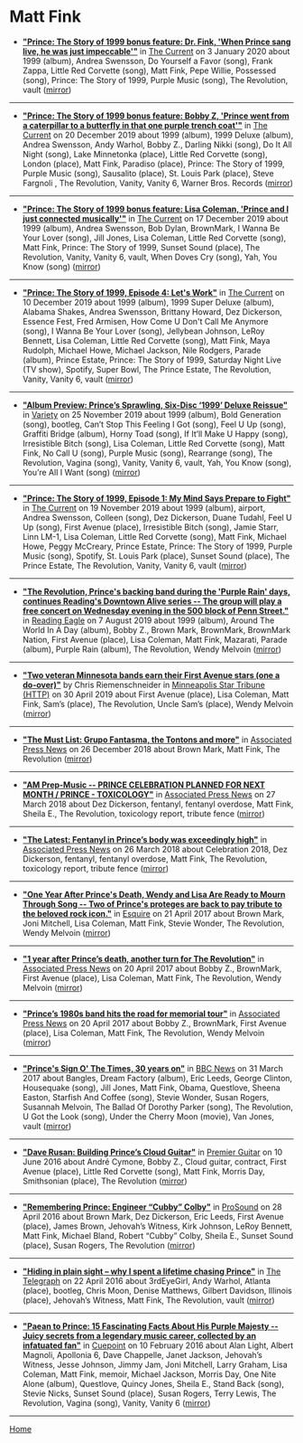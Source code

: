 # Matt Fink

 - [**"Prince: The Story of 1999 bonus feature: Dr. Fink, 'When Prince sang live, he was just impeccable'"**](https://www.thecurrent.org/feature/2020/01/03/prince-the-story-of-1999-bonus-feature-matt-dr-fink-interview) in [The Current](https://www.thecurrent.org/) on 3 January 2020 about 1999 (album), Andrea Swensson, Do Yourself a Favor (song), Frank Zappa, Little Red Corvette (song), Matt Fink, Pepe Willie, Possessed (song), Prince: The Story of 1999, Purple Music (song), The Revolution, vault ([mirror](https://web.archive.org/web/*/https://www.thecurrent.org/feature/2020/01/03/prince-the-story-of-1999-bonus-feature-matt-dr-fink-interview))

----

 - [**"Prince: The Story of 1999 bonus feature: Bobby Z, 'Prince went from a caterpillar to a butterfly in that one purple trench coat'"**](https://www.thecurrent.org/feature/2019/12/20/prince-drummer-bobby-z-the-revolution-interview) in [The Current](https://www.thecurrent.org/) on 20 December 2019 about 1999 (album), 1999 Deluxe (album), Andrea Swensson, Andy Warhol, Bobby Z., Darling Nikki (song), Do It All Night (song), Lake Minnetonka (place), Little Red Corvette (song), London (place), Matt Fink, Paradiso (place), Prince: The Story of 1999, Purple Music (song), Sausalito (place), St. Louis Park (place), Steve Fargnoli , The Revolution, Vanity, Vanity 6, Warner Bros. Records ([mirror](https://web.archive.org/web/*/https://www.thecurrent.org/feature/2019/12/20/prince-drummer-bobby-z-the-revolution-interview))

----

 - [**"Prince: The Story of 1999 bonus feature: Lisa Coleman, 'Prince and I just connected musically'"**](https://www.thecurrent.org/feature/2019/12/17/the-revolution-lisa-coleman-prince-was-an-amazing-spirit-guide) in [The Current](https://www.thecurrent.org/) on 17 December 2019 about 1999 (album), Andrea Swensson, Bob Dylan, BrownMark, I Wanna Be Your Lover (song), Jill Jones, Lisa Coleman, Little Red Corvette (song), Matt Fink, Prince: The Story of 1999, Sunset Sound (place), The Revolution, Vanity, Vanity 6, vault, When Doves Cry (song), Yah, You Know (song) ([mirror](https://web.archive.org/web/*/https://www.thecurrent.org/feature/2019/12/17/the-revolution-lisa-coleman-prince-was-an-amazing-spirit-guide))

----

 - [**"Prince: The Story of 1999, Episode 4: Let's Work"**](https://www.thecurrent.org/feature/2019/12/10/prince-the-story-of-1999-episode-4-lets-work-swensson) in [The Current](https://www.thecurrent.org/) on 10 December 2019 about 1999 (album), 1999 Super Deluxe (album), Alabama Shakes, Andrea Swensson, Brittany Howard, Dez Dickerson, Essence Fest, Fred Armisen, How Come U Don't Call Me Anymore (song), I Wanna Be Your Lover (song), Jellybean Johnson, LeRoy Bennett, Lisa Coleman, Little Red Corvette (song), Matt Fink, Maya Rudolph, Michael Howe, Michael Jackson, Nile Rodgers, Parade (album), Prince Estate, Prince: The Story of 1999, Saturday Night Live (TV show), Spotify, Super Bowl, The Prince Estate, The Revolution, Vanity, Vanity 6, vault ([mirror](https://web.archive.org/web/*/https://www.thecurrent.org/feature/2019/12/10/prince-the-story-of-1999-episode-4-lets-work-swensson))

----

 - [**"Album Preview: Prince’s Sprawling, Six-Disc ‘1999’ Deluxe Reissue"**](https://variety.com/2019/music/news/album-preview-princes-sprawling-six-disc-1999-deluxe-reissue-1203415514/) in [Variety](https://variety.com/) on 25 November 2019 about 1999 (album), Bold Generation (song), bootleg, Can’t Stop This Feeling I Got (song), Feel U Up (song), Graffiti Bridge (album), Horny Toad (song), If It’ll Make U Happy (song), Irresistible Bitch (song), Lisa Coleman, Little Red Corvette (song), Matt Fink, No Call U (song), Purple Music (song), Rearrange (song), The Revolution, Vagina (song), Vanity, Vanity 6, vault, Yah, You Know (song), You’re All I Want (song) ([mirror](https://web.archive.org/web/*/https://variety.com/2019/music/news/album-preview-princes-sprawling-six-disc-1999-deluxe-reissue-1203415514/))

----

 - [**"Prince: The Story of 1999, Episode 1: My Mind Says Prepare to Fight"**](https://www.thecurrent.org/feature/2019/11/15/prince-story-1999-episode-one) in [The Current](https://www.thecurrent.org/) on 19 November 2019 about 1999 (album), airport, Andrea Swensson, Colleen (song), Dez Dickerson, Duane Tudahl, Feel U Up (song), First Avenue (place), Irresistible Bitch (song), Jamie Starr, Linn LM-1, Lisa Coleman, Little Red Corvette (song), Matt Fink, Michael Howe, Peggy McCreary, Prince Estate, Prince: The Story of 1999, Purple Music (song), Spotify, St. Louis Park (place), Sunset Sound (place), The Prince Estate, The Revolution, Vanity, Vanity 6, vault ([mirror](https://web.archive.org/web/*/https://www.thecurrent.org/feature/2019/11/15/prince-story-1999-episode-one))

----

 - [**"The Revolution, Prince's backing band during the 'Purple Rain' days, continues Reading's Downtown Alive series -- The group will play a free concert on Wednesday evening in the 500 block of Penn Street."**](https://www.readingeagle.com/weekend/article/readings-downtown-alive-series-says-welcome-to-the-revolution) in [Reading Eagle](https://www.readingeagle.com/) on 7 August 2019 about 1999 (album), Around The World In A Day (album), Bobby Z., Brown Mark, BrownMark, BrownMark Nation, First Avenue (place), Lisa Coleman, Matt Fink, Mazarati, Parade (album), Purple Rain (album), The Revolution, Wendy Melvoin ([mirror](https://web.archive.org/web/*/https://www.readingeagle.com/weekend/article/readings-downtown-alive-series-says-welcome-to-the-revolution))

----

 - [**"Two veteran Minnesota bands earn their First Avenue stars (one a do-over)"**](http://www.startribune.com/two-veteran-minnesota-bands-earn-their-first-avenue-stars-one-a-do-over/509260572/) by Chris Riemenschneider in [Minneapolis Star Tribune (HTTP)](http://www.startribune.com/) on 30 April 2019 about First Avenue (place), Lisa Coleman, Matt Fink, Sam’s (place), The Revolution, Uncle Sam’s (place), Wendy Melvoin ([mirror](https://web.archive.org/web/*/http://www.startribune.com/two-veteran-minnesota-bands-earn-their-first-avenue-stars-one-a-do-over/509260572/))

----

 - [**"The Must List: Grupo Fantasma, the Tontons and more"**](https://apnews.com/803b6fa073d54282b88a954ab802c337) in [Associated Press News](https://apnews.com/) on 26 December 2018 about Brown Mark, Matt Fink, The Revolution ([mirror](https://web.archive.org/web/*/https://apnews.com/803b6fa073d54282b88a954ab802c337))

----

 - [**"AM Prep-Music -- PRINCE CELEBRATION PLANNED FOR NEXT MONTH / PRINCE - TOXICOLOGY"**](https://apnews.com/c62930a448b849a785758cf9f450f418) in [Associated Press News](https://apnews.com/) on 27 March 2018 about Dez Dickerson, fentanyl, fentanyl overdose, Matt Fink, Sheila E., The Revolution, toxicology report, tribute fence ([mirror](https://web.archive.org/web/*/https://apnews.com/c62930a448b849a785758cf9f450f418))

----

 - [**"The Latest: Fentanyl in Prince’s body was exceedingly high"**](https://apnews.com/72d21087451948ed872cce0815f0e426) in [Associated Press News](https://apnews.com/) on 26 March 2018 about Celebration 2018, Dez Dickerson, fentanyl, fentanyl overdose, Matt Fink, The Revolution, toxicology report, tribute fence ([mirror](https://web.archive.org/web/*/https://apnews.com/72d21087451948ed872cce0815f0e426))

----

 - [**"One Year After Prince's Death, Wendy and Lisa Are Ready to Mourn Through Song -- Two of Prince's proteges are back to pay tribute to the beloved rock icon."**](https://www.esquire.com/entertainment/music/a54634/wendy-and-lisa-interview-prince/) in [Esquire](https://www.esquire.com/) on 21 April 2017 about Brown Mark, Joni Mitchell, Lisa Coleman, Matt Fink, Stevie Wonder, The Revolution, Wendy Melvoin ([mirror](https://web.archive.org/web/*/https://www.esquire.com/entertainment/music/a54634/wendy-and-lisa-interview-prince/))

----

 - [**"1 year after Prince’s death, another turn for The Revolution"**](https://apnews.com/98e9d09300534ac8a7ae5b7b82e9567f) in [Associated Press News](https://apnews.com/) on 20 April 2017 about Bobby Z., BrownMark, First Avenue (place), Lisa Coleman, Matt Fink, The Revolution, Wendy Melvoin ([mirror](https://web.archive.org/web/*/https://apnews.com/98e9d09300534ac8a7ae5b7b82e9567f))

----

 - [**"Prince’s 1980s band hits the road for memorial tour"**](https://apnews.com/696a75af9362451891d58cef723d4114) in [Associated Press News](https://apnews.com/) on 20 April 2017 about Bobby Z., BrownMark, First Avenue (place), Lisa Coleman, Matt Fink, The Revolution, Wendy Melvoin ([mirror](https://web.archive.org/web/*/https://apnews.com/696a75af9362451891d58cef723d4114))

----

 - [**"Prince's Sign O' The Times, 30 years on"**](https://www.bbc.com/news/entertainment-arts-39441461) in [BBC News](https://www.bbc.com/news/) on 31 March 2017 about Bangles, Dream Factory (album), Eric Leeds, George Clinton, Housequake (song), Jill Jones, Matt Fink, Obama, Questlove, Sheena Easton, Starfish And Coffee (song), Stevie Wonder, Susan Rogers, Susannah Melvoin, The Ballad Of Dorothy Parker (song), The Revolution, U Got the Look (song), Under the Cherry Moon (movie), Van Jones, vault ([mirror](https://web.archive.org/web/*/https://www.bbc.com/news/entertainment-arts-39441461))

----

 - [**"Dave Rusan: Building Prince’s Cloud Guitar"**](https://www.premierguitar.com/articles/24199-dave-rusan-building-princes-cloud-guitar) in [Premier Guitar](https://www.premierguitar.com/) on 10 June 2016 about André Cymone, Bobby Z., Cloud guitar, contract, First Avenue (place), Little Red Corvette (song), Matt Fink, Morris Day, Smithsonian (place), The Revolution ([mirror](https://web.archive.org/web/*/https://www.premierguitar.com/articles/24199-dave-rusan-building-princes-cloud-guitar))

----

 - [**"Remembering Prince: Engineer “Cubby” Colby"**](https://www.prosoundnetwork.com/business/remembering-prince-engineer-cubby-colby) in [ProSound](https://www.prosoundnetwork.com/) on 28 April 2016 about Brown Mark, Dez Dickerson, Eric Leeds, First Avenue (place), James Brown, Jehovah’s Witness, Kirk Johnson, LeRoy Bennett, Matt Fink, Michael Bland, Robert “Cubby” Colby, Sheila E., Sunset Sound (place), Susan Rogers, The Revolution ([mirror](https://web.archive.org/web/*/https://www.prosoundnetwork.com/business/remembering-prince-engineer-cubby-colby))

----

 - [**"Hiding in plain sight – why I spent a lifetime chasing Prince"**](https://www.telegraph.co.uk/music/what-to-listen-to/hiding-in-plain-sight--why-i-spent-a-lifetime-chasing-prince/) in [The Telegraph](https://www.telegraph.co.uk/) on 22 April 2016 about 3rdEyeGirl, Andy Warhol, Atlanta (place), bootleg, Chris Moon, Denise Matthews, Gilbert Davidson, Illinois (place), Jehovah’s Witness, Matt Fink, The Revolution, vault ([mirror](https://web.archive.org/web/*/https://www.telegraph.co.uk/music/what-to-listen-to/hiding-in-plain-sight--why-i-spent-a-lifetime-chasing-prince/))

----

 - [**"Paean to Prince: 15 Fascinating Facts About His Purple Majesty -- Juicy secrets from a legendary music career, collected by an infatuated fan"**](https://medium.com/cuepoint/paean-to-prince-15-fascinating-facts-about-his-purple-majesty-6aa627d1d17e) in [Cuepoint](https://medium.com/cuepoint/) on 10 February 2016 about Alan Light, Albert Magnoli, Apollonia 6, Dave Chappelle, Janet Jackson, Jehovah’s Witness, Jesse Johnson, Jimmy Jam, Joni Mitchell, Larry Graham, Lisa Coleman, Matt Fink, memoir, Michael Jackson, Morris Day, One Nite Alone (album), Questlove, Quincy Jones, Sheila E., Stand Back (song), Stevie Nicks, Sunset Sound (place), Susan Rogers, Terry Lewis, The Revolution, Vagina (song), Vanity, Vanity 6 ([mirror](https://web.archive.org/web/*/https://medium.com/cuepoint/paean-to-prince-15-fascinating-facts-about-his-purple-majesty-6aa627d1d17e))

----

[Home](../)
